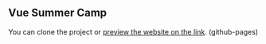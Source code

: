 ## Vue Summer Camp

You can clone the project or [preview the website on the link](https://adrianwangdev.github.io/vue-summer-camp/). (github-pages)
